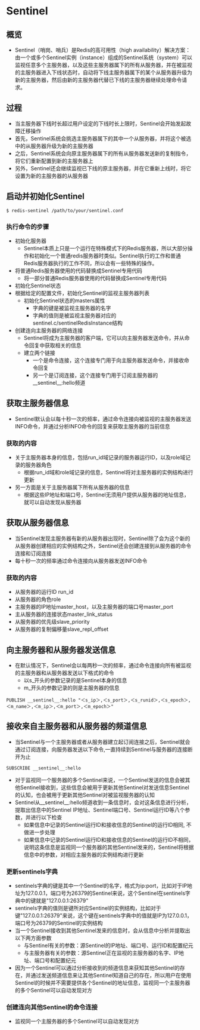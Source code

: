 # Sentinel
## 概览
- Sentinel（哨岗、哨兵）是Redis的高可用性（high availability）解决方案：由一个或多个Sentinel实例（instance）组成的Sentinel系统（system）可以监视任意多个主服务器，以及这些主服务器属下的所有从服务器，并在被监视的主服务器进入下线状态时，自动将下线主服务器属下的某个从服务器升级为新的主服务器，然后由新的主服务器代替已下线的主服务器继续处理命令请求。
## 过程
- 当主服务器下线时长超过用户设定的下线时长上限时，Sentinel会开始发起故障迁移操作
- 首先，Sentinel系统会挑选主服务器属下的其中一个从服务器，并将这个被选中的从服务器升级为新的主服务器
- 之后，Sentinel系统会向原主服务器属下的所有从服务器发送新的复制指令，将它们重新配置到新的主服务器上
- 另外，Sentinel还会继续监视已下线的原主服务器，并在它重新上线时，将它设置为新的主服务器的从服务器

## 启动并初始化Sentinel
```
$ redis-sentinel /path/to/your/sentinel.conf
```
### 执行命令的步骤
- 初始化服务器
  - Sentinel本质上只是一个运行在特殊模式下的Redis服务器，所以大部分操作和初始化一个普通redis服务器时类似。Sentinel执行的工作和普通Redis服务器执行的工作不同，所以会有一些特殊的操作。
- 将普通Redis服务器使用的代码替换成Sentinel专用代码
  - 将一部分普通Redis服务器使用的代码替换成Sentinel专用代码
- 初始化Sentinel状态
- 根据给定的配置文件，初始化Sentinel的监视主服务器列表
  - 初始化Sentinel状态的masters属性
    - 字典的键是被监视主服务器的名字
    - 字典的值则是被监视主服务器对应的sentinel.c/sentinelRedisInstance结构
- 创建连向主服务器的网络连接
  - Sentinel将成为主服务器的客户端，它可以向主服务器发送命令，并从命令回复中获取相关的信息
  - 建立两个链接
    - 一个是命令连接，这个连接专门用于向主服务器发送命令，并接收命令回复
    - 另一个是订阅连接，这个连接专门用于订阅主服务器的__sentinel__:hello频道

## 获取主服务器信息
- Sentinel默认会以每十秒一次的频率，通过命令连接向被监视的主服务器发送INFO命令，并通过分析INFO命令的回复来获取主服务器的当前信息
### 获取的内容
- 关于主服务器本身的信息，包括run_id域记录的服务器运行ID，以及role域记录的服务器角色
  - 根据run_id域和role域记录的信息，Sentinel将对主服务器的实例结构进行更新
- 另一方面是关于主服务器属下所有从服务器的信息
  - 根据这些IP地址和端口号，Sentinel无须用户提供从服务器的地址信息，就可以自动发现从服务器
## 获取从服务器信息
- 当Sentinel发现主服务器有新的从服务器出现时，Sentinel除了会为这个新的从服务器创建相应的实例结构之外，Sentinel还会创建连接到从服务器的命令连接和订阅连接
- 每十秒一次的频率通过命令连接向从服务器发送INFO命令

### 获取的内容
- 从服务器的运行ID run_id
- 从服务器的角色role
- 主服务器的IP地址master_host，以及主服务器的端口号master_port
- 主从服务器的连接状态master_link_status 
- 从服务器的优先级slave_priority
- 从服务器的复制偏移量slave_repl_offset
## 向主服务器和从服务器发送信息
- 在默认情况下，Sentinel会以每两秒一次的频率，通过命令连接向所有被监视的主服务器和从服务器发送以下格式的命令
  - 以s_开头的参数记录的是Sentinel本身的信息
  - m_开头的参数记录的则是主服务器的信息
```
PUBLISH __sentinel__:hello "＜s_ip＞,＜s_port＞,＜s_runid＞,＜s_epoch＞,＜m_name＞,＜m_ip＞,＜m_port＞,＜m_epoch＞"
```
## 接收来自主服务器和从服务器的频道信息
- 当Sentinel与一个主服务器或者从服务器建立起订阅连接之后，Sentinel就会通过订阅连接，向服务器发送以下命令,一直持续到Sentinel与服务器的连接断开为止
```
SUBSCRIBE __sentinel__:hello
```
- 对于监视同一个服务器的多个Sentinel来说，一个Sentinel发送的信息会被其他Sentinel接收到，这些信息会被用于更新其他Sentinel对发送信息Sentinel的认知，也会被用于更新其他Sentinel对被监视服务器的认知
- Sentinel从__sentinel__:hello频道收到一条信息时，会对这条信息进行分析，提取出信息中的Sentinel IP地址、Sentinel端口号、Sentinel运行ID等八个参数，并进行以下检查
  - 如果信息中记录的Sentinel运行ID和接收信息的Sentinel的运行ID相同, 不做进一步处理
  - 如果信息中记录的Sentinel运行ID和接收信息的Sentinel的运行ID不相同，说明这条信息是监视同一个服务器的其他Sentinel发来的，Sentinel将根据信息中的参数，对相应主服务器的实例结构进行更新

### 更新sentinels字典
- sentinels字典的键是其中一个Sentinel的名字，格式为ip:port，比如对于IP地址为127.0.0.1，端口号为26379的Sentinel来说，这个Sentinel在sentinels字典中的键就是"127.0.0.1:26379"
- sentinels字典的值则是键所对应Sentinel的实例结构，比如对于键"127.0.0.1:26379"来说，这个键在sentinels字典中的值就是IP为127.0.0.1，端口号为26379的Sentinel的实例结构
- 当一个Sentinel接收到其他Sentinel发来的信息时，会从信息中分析并提取出以下两方面参数
  - 与Sentinel有关的参数：源Sentinel的IP地址、端口号、运行ID和配置纪元
  - 与主服务器有关的参数：源Sentinel正在监视的主服务器的名字、IP地址、端口号和配置纪元
- 因为一个Sentinel可以通过分析接收到的频道信息来获知其他Sentinel的存在，并通过发送频道信息来让其他Sentinel知道自己的存在，所以用户在使用Sentinel的时候并不需要提供各个Sentinel的地址信息，监视同一个主服务器的多个Sentinel可以自动发现对方

### 创建连向其他Sentinel的命令连接
- 监视同一个主服务器的多个Sentinel可以自动发现对方